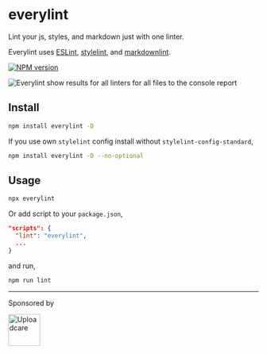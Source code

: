 # everylint

Lint your js, styles, and markdown just with one linter.

Everylint uses [ESLint][eslint], [stylelint][stylelint],
and [markdownlint][markdownlint].

[![NPM version][npm-img]][npm-url]

[npm-img]: http://img.shields.io/npm/v/everylint.svg
[npm-url]: https://www.npmjs.org/package/everylint

![Everylint show results for all linters for all files to the console report][everylint-demo-img]

## Install

```bash
npm install everylint -D
```

If you use own `stylelint` config install without `stylelint-config-standard`,

```bash
npm install everylint -D --no-optional
```

## Usage

```bash
npx everylint
```

Or add script to your `package.json`,

```json
"scripts": {
  "lint": "everylint",
  ...
}
```

and run,

```bash
npm run lint
```

---

Sponsored by

<a href="https://uploadcare.com/?utm_source=github&utm_campaign=everylint">
  <img height="64"
       src="https://ucarecdn.com/74c4d283-f7cf-45d7-924c-fc77345585af/uclogohorizontal.svg"
       alt="Uploadcare">
</a>

[eslint]: https://github.com/eslint/eslint
[stylelint]: https://github.com/stylelint/stylelint
[markdownlint]: https://github.com/DavidAnson/markdownlint
[everylint-demo-img]: https://ucarecdn.com/26b4452c-ba3d-44ee-b611-71881fb24022/-/crop/2000x1000/55,140/-/setfill/ccc/-/crop/2100x1100/center/-/resize/1600x/-/format/jpg/-/quality/lightest/
